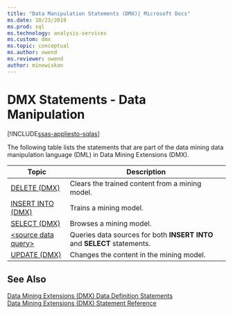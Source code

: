 ```yaml
---
title: "Data Manipulation Statements (DMX)| Microsoft Docs"
ms.date: 10/23/2019
ms.prod: sql
ms.technology: analysis-services
ms.custom: dmx
ms.topic: conceptual
ms.author: owend
ms.reviewer: owend
author: minewiskan
---
```

# DMX Statements - Data Manipulation
[!INCLUDE[ssas-appliesto-sqlas](../includes/ssas-appliesto-sqlas.md)]

  The following table lists the statements that are part of the data mining data manipulation language (DML) in Data Mining Extensions (DMX).  
  
|Topic|Description|  
|-----------|-----------------|  
|[DELETE &#40;DMX&#41;](../dmx/delete-dmx.md)|Clears the trained content from a mining model.|  
|[INSERT INTO &#40;DMX&#41;](../dmx/insert-into-dmx.md)|Trains a mining model.|  
|[SELECT &#40;DMX&#41;](../dmx/select-dmx.md)|Browses a mining model.|  
|[&#60;source data query&#62;](../dmx/source-data-query.md)|Queries data sources for both **INSERT INTO** and **SELECT** statements.|  
|[UPDATE &#40;DMX&#41;](../dmx/update-dmx.md)|Changes the content in the mining model.|  
  
## See Also  
 [Data Mining Extensions &#40;DMX&#41; Data Definition Statements](../dmx/dmx-statements-data-definition.md)   
 [Data Mining Extensions &#40;DMX&#41; Statement Reference](../dmx/data-mining-extensions-dmx-statements.md)  
  
  
